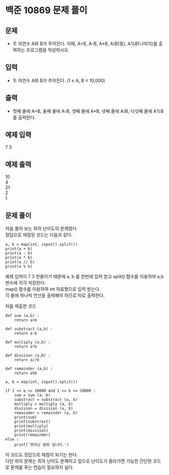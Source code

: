 # 백준 10869 문제 풀이

## 문제
- 두 자연수 A와 B가 주어진다. 이때, A+B, A-B, A*B, A/B(몫), A%B(나머지)를 출력하는 프로그램을 작성하시오. 

## 입력
- 두 자연수 A와 B가 주어진다. (1 ≤ A, B ≤ 10,000)

## 출력
- 첫째 줄에 A+B, 둘째 줄에 A-B, 셋째 줄에 A*B, 넷째 줄에 A/B, 다섯째 줄에 A%B를 출력한다.

## 예제 입력 
 7 3

## 예제 출력

10<br>4<br>21<br>2<br>1

## 문제 풀이

처음 풀어 보는 최하 난이도의 문제였다<br> 
정답으로 채점된 코드는 다음과 같다.
```
a, b = map(int, input().split())
print(a + b)
print(a - b)
print(a * b)
print(a // b)
print(a % b)
```
예제 입력이 7 3 한줄이기 때문에
a, b 를 한번에 입력 받고 spilt() 함수를 이용하여 a,b 변수에 각각 저장한다.<br>
map() 함수를 이용하여 int 자료형으로 입력 받는다.<br>
각 줄에 하나씩 연산을 출력해야 하므로 따로 출력한다.<br>

처음 제출한 코드
```
def sum (a,b) :
    return a+b

def substract (a,b) :
    return a-b

def multiply (a,b) :
    return a*b

def division (a,b) :
    return a//b

def remainder (a,b) :
    return a%b

a, b = map(int, input().split())

if 1 <= a <= 10000 and 1 <= b <= 10000 :
    sum = sum (a, b)
    substract = substract (a, b)
    multiply = multiply (a, b)
    division = division (a, b)
    remainder = remainder (a, b)
    print(sum)
    print(substract)
    print(multiply)
    print(division)
    print(remainder)
else :
    print('벗어난 범위 입니다.')
```

이 코드도 정답으로 채점이 되기는 한다.<br>
다만 위의 문제는 최하 난이도 문제이고 앞으로 난이도가 올라가면 가능한 간단한 코드로 문제를 푸는 연습이 필요하지 싶다.




